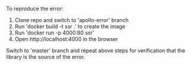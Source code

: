 To reproduce the error:

1. Clone repo and switch to 'apollo-error' branch
2. Run 'docker build -t ssr .' to create the image
3. Run 'docker run -p 4000:80 ssr'
4. Open http://localhost:4000 in the browser

Switch to 'master' branch and repeat above steps for verification that the library is the source of the error. 

